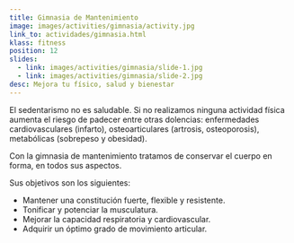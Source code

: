 ```yaml
---
title: Gimnasia de Mantenimiento
image: images/activities/gimnasia/activity.jpg
link_to: actividades/gimnasia.html
klass: fitness
position: 12
slides:
  - link: images/activities/gimnasia/slide-1.jpg
  - link: images/activities/gimnasia/slide-2.jpg
desc: Mejora tu físico, salud y bienestar
---
```

<p>El sedentarismo no es saludable. Si no realizamos ninguna actividad física aumenta el riesgo de padecer entre otras dolencias: enfermedades cardiovasculares (infarto), osteoarticulares (artrosis, osteoporosis), metabólicas (sobrepeso y obesidad).</p>

<p>Con la gimnasia de mantenimiento tratamos de conservar el cuerpo en forma, en todos sus aspectos.</p>

Sus objetivos son los siguientes:
<ul>
  <li>Mantener una constitución fuerte, flexible y resistente.</li>
  <li>Tonificar y potenciar la musculatura.</li>
  <li>Mejorar la capacidad respiratoria y cardiovascular.</li>
  <li>Adquirir un óptimo grado de movimiento articular.</li>
</uk>
